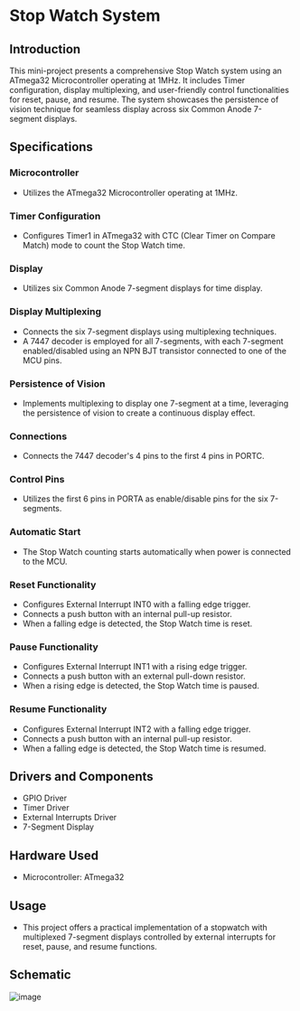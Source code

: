 # Stop Watch System

## Introduction

This mini-project presents a comprehensive Stop Watch system using an ATmega32 Microcontroller operating at 1MHz. It includes Timer configuration, display multiplexing, and user-friendly control functionalities for reset, pause, and resume. The system showcases the persistence of vision technique for seamless display across six Common Anode 7-segment displays.

## Specifications

### Microcontroller
- Utilizes the ATmega32 Microcontroller operating at 1MHz.

### Timer Configuration
- Configures Timer1 in ATmega32 with CTC (Clear Timer on Compare Match) mode to count the Stop Watch time.

### Display
- Utilizes six Common Anode 7-segment displays for time display.

### Display Multiplexing
- Connects the six 7-segment displays using multiplexing techniques.
- A 7447 decoder is employed for all 7-segments, with each 7-segment enabled/disabled using an NPN BJT transistor connected to one of the MCU pins.

### Persistence of Vision
- Implements multiplexing to display one 7-segment at a time, leveraging the persistence of vision to create a continuous display effect.

### Connections
- Connects the 7447 decoder's 4 pins to the first 4 pins in PORTC.

### Control Pins
- Utilizes the first 6 pins in PORTA as enable/disable pins for the six 7-segments.

### Automatic Start
- The Stop Watch counting starts automatically when power is connected to the MCU.

### Reset Functionality
- Configures External Interrupt INT0 with a falling edge trigger.
- Connects a push button with an internal pull-up resistor.
- When a falling edge is detected, the Stop Watch time is reset.

### Pause Functionality
- Configures External Interrupt INT1 with a rising edge trigger.
- Connects a push button with an external pull-down resistor.
- When a rising edge is detected, the Stop Watch time is paused.

### Resume Functionality
- Configures External Interrupt INT2 with a falling edge trigger.
- Connects a push button with an internal pull-up resistor.
- When a falling edge is detected, the Stop Watch time is resumed.

## Drivers and Components
- GPIO Driver
- Timer Driver
- External Interrupts Driver
- 7-Segment Display

## Hardware Used
- Microcontroller: ATmega32

## Usage
- This project offers a practical implementation of a stopwatch with multiplexed 7-segment displays controlled by external interrupts for reset, pause, and resume functions.

## Schematic
![image](https://github.com/Esraa-f28/Stop-Watch/assets/103899204/9693385c-78be-4022-b896-bdd612086eb3)

 
